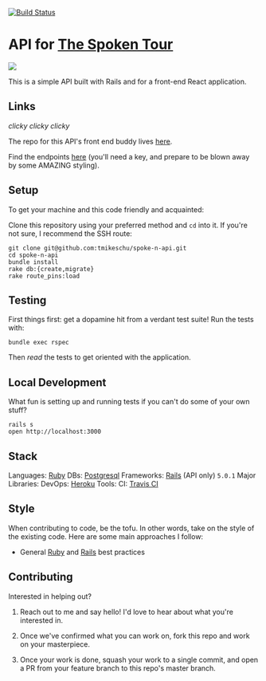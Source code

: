 [![Build Status](https://app.travis-ci.com/tmikeschu/the-spoken-tour-api.svg?branch=master)](https://app.travis-ci.com/tmikeschu/the-spoken-tour-api)

# API for [The Spoken Tour](http://www.thespokentour.com/)

![](https://www.thespokentour.com//static/media/spoken-logo.6fa3a5cd.jpg)

This is a simple API built with Rails and for a front-end React application.

## Links

*clicky clicky clicky*

The repo for this API's front end buddy lives [here](https://github.com/tmikeschu/spoke-n).

Find the endpoints [here](http://spoken-api.herokuapp.com/) (you'll need a key, and prepare to be blown away by some AMAZING styling).

## Setup

To get your machine and this code friendly and acquainted:

Clone this repository using your preferred method and `cd` into it. If you're not sure, I
recommend the SSH route:

```
git clone git@github.com:tmikeschu/spoke-n-api.git
cd spoke-n-api
bundle install
rake db:{create,migrate}
rake route_pins:load
```

## Testing

First things first: get a dopamine hit from a verdant test suite! Run the tests with:

```
bundle exec rspec
```

Then *read* the tests to get oriented with the application.

## Local Development

What fun is setting up and running tests if you can't do some of your own stuff?

```
rails s
open http://localhost:3000
```

## Stack

Languages: [Ruby](http://ruby-doc.org/)
DBs: [Postgresql](https://www.postgresql.org/docs/)
Frameworks: [Rails](http://guides.rubyonrails.org/) (API only) `5.0.1`
Major Libraries:
DevOps: [Heroku](https://www.heroku.com/home)
Tools:
CI: [Travis CI](https://travis-ci.org/)

## Style

When contributing to code, be the tofu. In other words, take on the style of the
existing code. Here are some main approaches I follow:

* General [Ruby](https://github.com/bbatsov/ruby-style-guide) and [Rails](https://github.com/bbatsov/rails-style-guide) best practices

## Contributing

Interested in helping out?

1. Reach out to me and say hello! I'd love to hear about what you're interested
   in.

2. Once we've confirmed what you can work on, fork this repo and work on your
   masterpiece.

3. Once your work is done, squash your work to a single commit, and open a PR
   from your feature branch to this repo's master branch.

